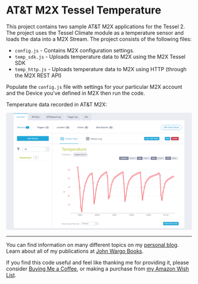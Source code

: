 AT&T M2X Tessel Temperature
===========================
This project contains two sample AT&T M2X applications for the Tessel 2. The project uses the Tessel Climate module as a temperature sensor and loads the data into a M2X Stream. The project consists of the following files:

+ `config.js` - Contains M2X configuration settings.
+ `temp_sdk.js` - Uploads temperature data to M2X using the M2X Tessel SDK
+ `temp_http.js` - Uploads temperature data to M2X using HTTP (through the M2X REST API)

Populate the `config.js` file with settings for your particular M2X account and the Device you've defined in M2X then run the code. 

Temperature data recorded in AT&T M2X:

![Weather Station Data](screenshots/weather-station-data.png) 

***

You can find information on many different topics on my [personal blog](http://www.johnwargo.com). Learn about all of my publications at [John Wargo Books](http://www.johnwargobooks.com).

If you find this code useful and feel like thanking me for providing it, please consider <a href="https://www.buymeacoffee.com/johnwargo" target="_blank">Buying Me a Coffee</a>, or making a purchase from [my Amazon Wish List](https://amzn.com/w/1WI6AAUKPT5P9).
